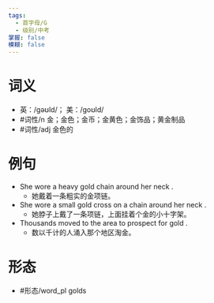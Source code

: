 ```yaml
---
tags:
  - 首字母/G
  - 级别/中考
掌握: false
模糊: false
---
```

# 词义
- 英：/ɡəʊld/； 美：/ɡoʊld/
- #词性/n  金；金色；金币；金黄色；金饰品；黄金制品
- #词性/adj  金色的
# 例句
- She wore a heavy gold chain around her neck .
	- 她戴着一条粗实的金项链。
- She wore a small gold cross on a chain around her neck .
	- 她脖子上戴了一条项链，上面挂着个金的小十字架。
- Thousands moved to the area to prospect for gold .
	- 数以千计的人涌入那个地区淘金。
# 形态
- #形态/word_pl golds
